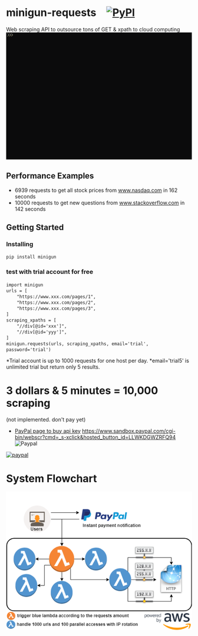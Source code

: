 # minigun-requests　[![PyPI](https://img.shields.io/pypi/v/minigun.svg)](https://pypi.python.org/pypi/minigun)

Web scraping API to outsource tons of GET & xpath to cloud computing  
![demo](/images/demo.gif)

## Performance Examples
+ 6939 requests to get all stock prices from www.nasdaq.com in 162 seconds  
+ 10000 requests to get new questions from www.stackoverflow.com in 142 seconds  

## Getting Started
### Installing
```
pip install minigun
```
### test with trial account for free
```
import minigun
urls = [
    "https://www.xxx.com/pages/1",
    "https://www.xxx.com/pages/2",
    "https://www.xxx.com/pages/3",
]
scraping_xpaths = [
    "//div[@id='xxx']",
    "//div[@id='yyy']",
]
minigun.requests(urls, scraping_xpaths, email='trial', password='trial')
```
*Trial account is up to 1000 requests for one host per day.
*email='trial5' is unlimited trial but return only 5 results.
# 3 dollars & 5 minutes = 10,000 scraping
 (not implemented. don't pay yet)
+ [PayPal page to buy api key](https://www.paypal.com/cgi-bin/webscr?cmd=_s-xclick&hosted_button_id=RBWEMYUS7FCF6)
https://www.sandbox.paypal.com/cgi-bin/webscr?cmd=_s-xclick&hosted_button_id=LLWKDGWZRFQ94 ![Paypal](https://www.paypalobjects.com/webstatic/en_US/i/buttons/PP_logo_h_100x26.png)

[![paypal](https://www.sandbox.paypal.com/en_US/i/btn/btn_cart_LG.gif)](https://www.paypal.com/cgi-bin/webscr?cmd=_s-xclick&hosted_button_id=LLWKDGWZRFQ94)
# System Flowchart
![flowchart](/images/flowchart.png)
